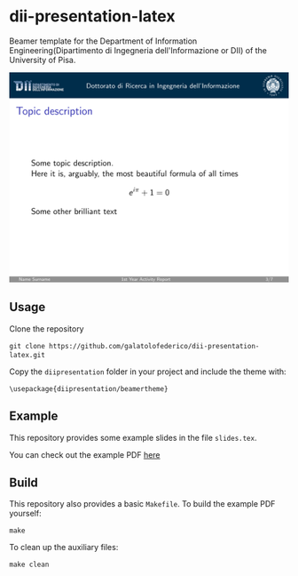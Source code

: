 # dii-presentation-latex

Beamer template for the Department of Information Engineering(Dipartimento di Ingegneria dell'Informazione or DII) of the University of Pisa.

![example](./README.md.d/example.png)


## Usage

Clone the repository

```
git clone https://github.com/galatolofederico/dii-presentation-latex.git
```

Copy the `diipresentation` folder in your project and include the theme with:

```
\usepackage{diipresentation/beamertheme}
```

## Example

This repository provides some example slides in the file `slides.tex`. 

You can check out the example PDF [here](./slides.pdf)

## Build

This repository also provides a basic `Makefile`. To build the example PDF yourself:

```
make
```

To clean up the auxiliary files:

```
make clean
```